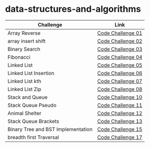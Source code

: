 # data-structures-and-algorithms

| Challenge                          | Link                                                 |
|------------------------------------|------------------------------------------------------|
| Array Reverse                      | [Code Challenge 01](Reverse_Array/README.md)         |
| array insert shift                 | [Code Challenge 02](array_insert_shift/README.md)    |
| Binary Search                      | [Code Challenge 03](array_binary_search/README.md)   |
| Fibonacci                          | [Code Challenge 04](Fibunacci/README.md)             |
| Linked List                        | [Code Challenge 05](linked_list/Code_challenge05.md) |
| Linked List Insertion              | [Code Challenge 06](linked_list/Code_challenge06.md) |
| Linked List kth                    | [Code Challenge 07](linked_list/Code_challenge07.md) |
| Linked List Zip                    | [Code Challenge 08](linked_list/Code_challenge08.md) |
| Stack and Queue                    | [Code Challenge 10](stack_and_queue/README.md)       |
| Stack Queue Pseudo                 | [Code Challenge 11](pseudo_queue/PseudoQueue.md)     |
| Animal Shelter                     | [Code Challenge 12](animal_shelter/README.md)        |
| Stack Queue Brackets               | [Code Challenge 13](stack_queue_brackets/README.md)  |
| Binary Tree and BST Implementation | [Code Challenge 15](binary_tree/README.md)           |
| breadth first Traversal            | [Code Challenge 17](binary_tree/breadth_first_md.md) |
